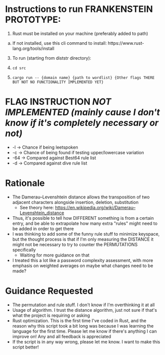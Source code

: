 # Instructions to run **FRANKENSTEIN PROTOTYPE**:

1. Rust must be installed on your machine (preferably added to path)
<ol type="a">
  <li>
      If not installed, use this cli command to install: https://www.rust-lang.org/tools/install
  </li>
</ol>
   
3. To run (starting from diststr directory):
4.     cd src
5.     cargo run -- {domain name} {path to wordlist} {Other flags THERE BUT NOT NO FUNCTIONALITY IMPLEMENTED YET}
# FLAG INSTRUCTION ***NOT IMPLEMENTED (mainly cause I don't know if it's completely necessary or not)***
- -l -> Chance if being leetspoken
- -c -> Chance of being found if testing upper/lowercase variation
- -64 -> Compared against Best64 rule list
- -d -> Compared against dive rule list

# Rationale
- The Damerau–Levenshtein distance allows the transposition of two adjacent characters alongside insertion, deletion, substitution
    - See theory here: https://en.wikipedia.org/wiki/Damerau–Levenshtein_distance
- Thus, it's possible to tell how DIFFERENT something is from a certain entry, and be able to extrapolate how many extra "rules" might need to be added in order to get there
- I was thinking to add some of the funny rule stuff to minimize keyspace, but the thought process is that if I'm only measuring the DISTANCE it might not be necessary to try to counter the PERMUTATIONS specifically
    - Waiting for more guidance on that
- I treated this a lot like a password complexity assessment, with more emphasis on weighted averages on maybe what changes need to be made?

# Guidance Requested
- The permutation and rule stuff. I don't know if I'm overthinking it at all
- Usage of algorithm. I trust the distance algorithm, just not sure if that's what the project is requiring or asking
- Rust optimization. This is the first time I've coded in Rust, and the reason why this script took a bit long was because I was learning the language for the first time. Please let me know if there's anything I can improve on! Any and all feedback is appreciated
- If the script is in any way wrong, please let me know. I want to make this script better!
